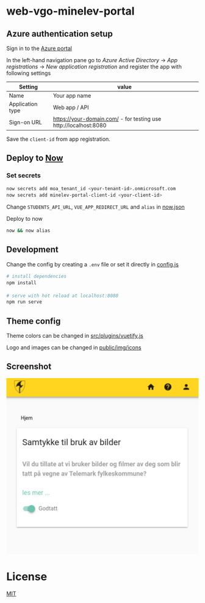 # web-vgo-minelev-portal

## Azure authentication setup

Sign in to the [Azure portal](https://portal.azure.com/)

In the left-hand navigation pane go to *Azure Active Directory* -> *App registrations* -> *New application registration* and register the app with following settings

| Setting | value |
| ------- | ----- |
| Name    | Your app name |
| Application type | Web app / API |
| Sign-on URL | https://your-domain.com/ - for testing use http://localhost:8080 |

Save the `client-id` from app registration.

## Deploy to [Now](https://zeit.co/now)

### Set secrets

```sh
now secrets add moa_tenant_id <your-tenant-id>.onmicrosoft.com
now secrets add minelev-portal-client-id <your-client-id>
```

Change `STUDENTS_API_URL`, `VUE_APP_REDIRECT_URL` and `alias` in [now.json](now.json)

Deploy to now
```sh
now && now alias
```

## Development

Change the config by creating a `.env` file or set it directly in [config.js](config.js)

``` bash
# install dependencies
npm install

# serve with hot reload at localhost:8080
npm run serve
```

## Theme config

Theme colors can be changed in [src/plugins/vuetify.js](src/plugins/vuetify.js)

Logo and images can be changed in [public/img/icons](public/img/icons)

## Screenshot

![Screenshot](screenshot.png "Screenshot")

# License

[MIT](LICENSE)
